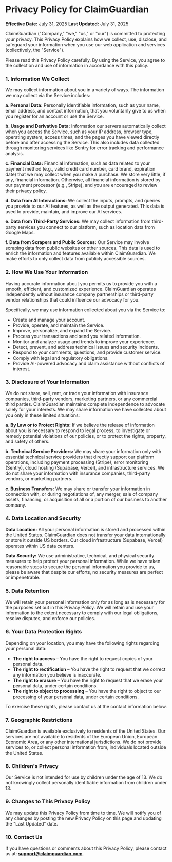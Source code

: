 # Privacy Policy for ClaimGuardian

**Effective Date:** July 31, 2025
**Last Updated:** July 31, 2025

ClaimGuardian ("Company," "we," "us," or "our") is committed to protecting your privacy. This Privacy Policy explains how we collect, use, disclose, and safeguard your information when you use our web application and services (collectively, the "Service").

Please read this Privacy Policy carefully. By using the Service, you agree to the collection and use of information in accordance with this policy.

### 1. Information We Collect

We may collect information about you in a variety of ways. The information we may collect via the Service includes:

**a. Personal Data:**
Personally identifiable information, such as your name, email address, and contact information, that you voluntarily give to us when you register for an account or use the Service.

**b. Usage and Derivative Data:**
Information our servers automatically collect when you access the Service, such as your IP address, browser type, operating system, access times, and the pages you have viewed directly before and after accessing the Service. This also includes data collected through monitoring services like Sentry for error tracking and performance analysis.

**c. Financial Data:**
Financial information, such as data related to your payment method (e.g., valid credit card number, card brand, expiration date) that we may collect when you make a purchase. We store very little, if any, financial information. Otherwise, all financial information is stored by our payment processor (e.g., Stripe), and you are encouraged to review their privacy policy.

**d. Data from AI Interactions:**
We collect the inputs, prompts, and queries you provide to our AI features, as well as the output generated. This data is used to provide, maintain, and improve our AI services.

**e. Data from Third-Party Services:**
We may collect information from third-party services you connect to our platform, such as location data from Google Maps.

**f. Data from Scrapers and Public Sources:**
Our Service may involve scraping data from public websites or other sources. This data is used to enrich the information and features available within ClaimGuardian. We make efforts to only collect data from publicly accessible sources.

### 2. How We Use Your Information

Having accurate information about you permits us to provide you with a smooth, efficient, and customized experience. ClaimGuardian operates independently without insurance company partnerships or third-party vendor relationships that could influence our advocacy for you.

Specifically, we may use information collected about you via the Service to:

- Create and manage your account.
- Provide, operate, and maintain the Service.
- Improve, personalize, and expand the Service.
- Process your transactions and send you related information.
- Monitor and analyze usage and trends to improve your experience.
- Detect, prevent, and address technical issues and security incidents.
- Respond to your comments, questions, and provide customer service.
- Comply with legal and regulatory obligations.
- Provide AI-powered advocacy and claim assistance without conflicts of interest.

### 3. Disclosure of Your Information

We do not share, sell, rent, or trade your information with insurance companies, third-party vendors, marketing partners, or any commercial third parties. ClaimGuardian maintains complete independence to advocate solely for your interests. We may share information we have collected about you only in these limited situations:

**a. By Law or to Protect Rights:**
If we believe the release of information about you is necessary to respond to legal process, to investigate or remedy potential violations of our policies, or to protect the rights, property, and safety of others.

**b. Technical Service Providers:**
We may share your information only with essential technical service providers that directly support our platform operations, including payment processing (Stripe), error monitoring (Sentry), cloud hosting (Supabase, Vercel), and infrastructure services. We do not share your information with insurance companies, third-party vendors, or marketing partners.

**c. Business Transfers:**
We may share or transfer your information in connection with, or during negotiations of, any merger, sale of company assets, financing, or acquisition of all or a portion of our business to another company.

### 4. Data Location and Security

**Data Location:**
All your personal information is stored and processed within the United States. ClaimGuardian does not transfer your data internationally or store it outside US borders. Our cloud infrastructure (Supabase, Vercel) operates within US data centers.

**Data Security:**
We use administrative, technical, and physical security measures to help protect your personal information. While we have taken reasonable steps to secure the personal information you provide to us, please be aware that despite our efforts, no security measures are perfect or impenetrable.

### 5. Data Retention

We will retain your personal information only for as long as is necessary for the purposes set out in this Privacy Policy. We will retain and use your information to the extent necessary to comply with our legal obligations, resolve disputes, and enforce our policies.

### 6. Your Data Protection Rights

Depending on your location, you may have the following rights regarding your personal data:

- **The right to access** – You have the right to request copies of your personal data.
- **The right to rectification** – You have the right to request that we correct any information you believe is inaccurate.
- **The right to erasure** – You have the right to request that we erase your personal data, under certain conditions.
- **The right to object to processing** – You have the right to object to our processing of your personal data, under certain conditions.

To exercise these rights, please contact us at the contact information below.

### 7. Geographic Restrictions

ClaimGuardian is available exclusively to residents of the United States. Our services are not available to residents of the European Union, European Economic Area, or any other international jurisdictions. We do not provide services to, or collect personal information from, individuals located outside the United States.

### 8. Children's Privacy

Our Service is not intended for use by children under the age of 13. We do not knowingly collect personally identifiable information from children under 13.

### 9. Changes to This Privacy Policy

We may update this Privacy Policy from time to time. We will notify you of any changes by posting the new Privacy Policy on this page and updating the "Last Updated" date.

### 10. Contact Us

If you have questions or comments about this Privacy Policy, please contact us at: **support@claimguardian.com**.
